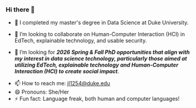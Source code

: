 ### Hi there 👋

<!--
**carrieli15/carrieli15** is a ✨ _special_ ✨ repository because its `README.md` (this file) appears on your GitHub profile.

Here are some ideas to get you started:

-->

- 🔭 I completed my master's degree in Data Science at Duke University.
<!--
- 🌱 I’m currently learning Data Engineering, NLP, Machine Learning, Data Modeling, Python, and R.
-->
- 👯 I’m looking to collaborate on Human-Computer Interaction (HCI) in EdTech, explainable technology, and usable security.

- 🤔 I’m looking for ***2026 Spring & Fall PhD opportunities that align with my interest in data science technology, particularly those aimed at utilizing EdTech, explainable technology and Human-Computer Interaction (HCI) to create social impact***.
<!--
- 💬 Ask me about ...
-->
- 📫 How to reach me: jl1254@duke.edu
- 😄 Pronouns: She/Her
- ⚡ Fun fact: Language freak, both human and computer languages!


